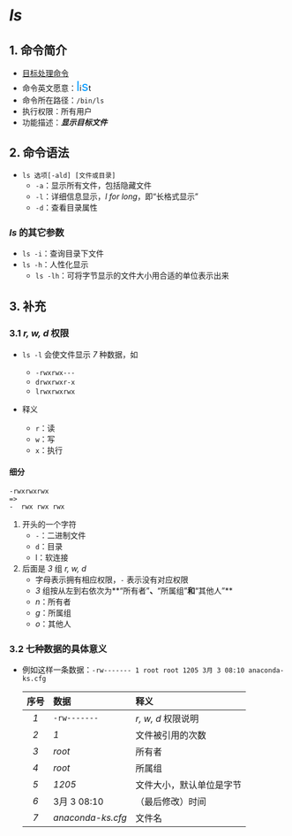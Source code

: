
# *ls*

## 1. 命令简介

- <u>目标处理命令</u>
- 命令英文愿意：<font color=#0099ff size=5>l</font>i<font color=#0099ff size=5>s</font>t
- 命令所在路径：`/bin/ls`
- 执行权限：所有用户
- 功能描述：***显示目标文件***

## 2. 命令语法

- `ls 选项[-ald] [文件或目录]`
    - `-a`：显示所有文件，包括隐藏文件
    - `-l`：详细信息显示，*l for long*，即“长格式显示”
    - `-d`：查看目录属性

### *ls* 的其它参数

- `ls -i`：查询目录下文件
- `ls -h`：人性化显示
    - `ls -lh`：可将字节显示的文件大小用合适的单位表示出来

## 3. 补充

### 3.1 *r, w, d* 权限

- `ls -l` 会使文件显示 *7* 种数据，如
    - `-rwxrwx---`
    - `drwxrwxr-x`
    - `lrwxrwxrwx`

- 释义
    - `r`：读
    - `w`：写
    - `x`：执行

#### 细分

    -rwxrwxrwx
    =>
    -  rwx rwx rwx

1. 开头的一个字符
    - `-`：二进制文件
    - `d`：目录
    - l：软连接
2. 后面是 *3* 组 *r, w, d*
    - 字母表示拥有相应权限，`-` 表示没有对应权限
    - *3* 组按从左到右依次为**“所有者”**、**“所属组”**和**“其他人”**
    - *n*：所有者
    - *g*：所属组
    - *o*：其他人

### 3.2 七种数据的具体意义

- 例如这样一条数据：`-rw------- 1 root root 1205 3月 3 08:10 anaconda-ks.cfg`

    | 序号 | 数据 | 释义 |
    | :---: | :--- | :--- |
    | *1* | `-rw-------` | *r, w, d* 权限说明 |
    | *2* | *1* | 文件被引用的次数 |
    | *3* | *root* | 所有者 |
    | *4* | *root* | 所属组 |
    | *5* | *1205* | 文件大小，默认单位是字节 |
    | *6* | 3月 3 08:10 | （最后修改）时间 |
    | *7* | *anaconda-ks.cfg* | 文件名 |